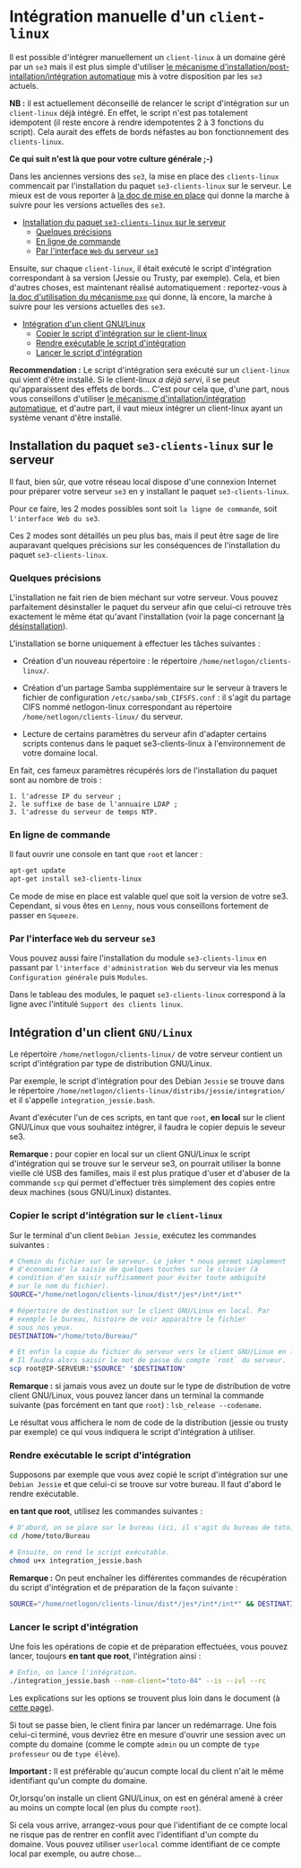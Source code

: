 # Intégration manuelle d'un `client-linux`

Il est possible d'intégrer manuellement un `client-linux` à un domaine géré par un `se3` mais il est plus simple d'utiliser [le mécanisme d'installation/post-intallation/intégration automatique](../pxe-clients-linux/README.md) mis à votre disposition par les `se3` actuels.

**NB :** il est actuellement déconseillé de relancer le script d'intégration sur un `client-linux` déjà intégré. En effet, le script n'est pas totalement idempotent (il reste encore à rendre idempotentes 2 à 3 fonctions du script). Cela aurait des effets de bords néfastes au bon fonctionnement des `clients-linux`.

**Ce qui suit n'est là que pour votre culture générale ;-)**

Dans les anciennes versions des `se3`, la mise en place des `clients-linux` commencait par l'installation
du paquet `se3-clients-linux` sur le serveur. Le mieux est de vous reporter à [la doc de mise en place](../pxe-clients-linux/misenplace.md) qui donne la marche à suivre pour les versions actuelles des `se3`.

* [Installation du paquet `se3-clients-linux` sur le serveur](#installation-du-paquet-se3-clients-linux-sur-le-serveur)
    * [Quelques précisions](#quelques-pr%C3%A9cisions)
    * [En ligne de commande](#en-ligne-de-commande)
    * [Par l'interface `Web` du serveur `se3`](#par-linterface-web-du-serveur-se3)

Ensuite, sur chaque `client-linux`, il était exécuté le script d'intégration correspondant
à sa version (Jessie ou Trusty, par exemple). Cela, et bien d'autres choses, est maintenant réalisé automatiquement : reportez-vous à [la doc d'utilisation du mécanisme `pxe`](../pxe-clients-linux/utilisation.md) qui donne, là encore, la marche à suivre pour les versions actuelles des `se3`.

* [Intégration d'un client GNU/Linux](#int%C3%A9gration-dun-client-gnulinux)
    * [Copier le script d'intégration sur le client-linux](#copier-le-script-dint%C3%A9gration-sur-le-client-linux)
    * [Rendre exécutable le script d'intégration](#rendre-ex%C3%A9cutable-le-script-dint%C3%A9gration)
    * [Lancer le script d'intégration](#lancer-le-script-dint%C3%A9gration)


**Recommendation :** Le script d'intégration sera exécuté sur un `client-linux` qui vient d'être installé. Si le client-linux *a déjà servi*, il se peut qu'apparaissent des effets de bords… C'est pour cela que, d'une part, nous vous conseillons d'utiliser [le mécanisme d'intallation/intégration automatique](../pxe-clients-linux/README.md), et d'autre part, il vaut mieux intégrer un client-linux ayant un système venant d'être installé.


## Installation du paquet `se3-clients-linux` sur le serveur

Il faut, bien sûr, que votre réseau local dispose d'une connexion
Internet pour préparer votre serveur `se3` en y installant le paquet `se3-clients-linux`.

Pour ce faire, les 2 modes possibles sont soit `la ligne de commande`, soit `l'interface Web du se3`.

Ces 2 modes sont détaillés un peu plus bas, mais il peut être sage de lire auparavant quelques précisions sur les conséquences de l'installation du paquet `se3-clients-linux`.


### Quelques précisions

L'installation ne fait rien de bien méchant sur votre
serveur. Vous pouvez parfaitement désinstaller le paquet du
serveur afin que celui-ci retrouve très exactement le même
état qu'avant l'installation (voir la page concernant
[la désinstallation](desinstall_reinstall_paquet.md)).

L'installation se borne uniquement à effectuer les tâches
suivantes :

* Création d'un nouveau répertoire : le répertoire
`/home/netlogon/clients-linux/`.

* Création d'un partage Samba supplémentaire sur le serveur à
travers le fichier de configuration `/etc/samba/smb_CIFSFS.conf` : il
s'agit du partage CIFS nommé  netlogon-linux correspondant au
répertoire `/home/netlogon/clients-linux/` du serveur.

* Lecture de certains paramètres du serveur afin d'adapter certains
scripts contenus dans le paquet se3-clients-linux à l'environnement
de votre domaine local.

En fait, ces fameux paramètres récupérés lors
de l'installation du paquet sont au nombre de trois :

    1. l'adresse IP du serveur ;
    2. le suffixe de base de l'annuaire LDAP ;
    3. l'adresse du serveur de temps NTP.


### En ligne de commande

Il faut ouvrir une console en tant que `root` et lancer :
```sh
apt-get update
apt-get install se3-clients-linux
```
Ce mode de mise en place est valable quel que soit la version de votre se3.
Cependant, si vous êtes en `Lenny`, nous vous conseillons fortement de passer en `Squeeze`.


### Par l'interface `Web` du serveur `se3`

Vous pouvez aussi faire l'installation du module `se3-clients-linux`
en passant par `l'interface d'administration Web` du serveur
via les menus `Configuration générale` puis `Modules`.

Dans le tableau des modules, le paquet `se3-clients-linux`
correspond à la ligne avec l'intitulé `Support des clients linux`.


## Intégration d'un client `GNU/Linux`

Le répertoire `/home/netlogon/clients-linux/` de votre
serveur contient un script d'intégration par type de
distribution GNU/Linux.

Par exemple, le script d'intégration pour des Debian `Jessie`
se trouve dans le répertoire `/home/netlogon/clients-linux/distribs/jessie/integration/`
et il s'appelle `integration_jessie.bash`.

Avant d'exécuter l'un de ces scripts, en tant que `root`,
**en local** sur le client GNU/Linux que vous souhaitez intégrer,
il faudra le copier depuis le seveur se3.

**Remarque :** pour copier en local sur un client GNU/Linux
le script d'intégration qui se trouve sur le serveur se3,
on pourrait utiliser la bonne vieille clé USB des familles,
mais il est plus pratique d'user et d'abuser de la commande `scp`
qui permet d'effectuer très simplement des copies
entre deux machines (sous GNU/Linux) distantes.


### Copier le script d'intégration sur le `client-linux`

Sur le terminal d'un client `Debian Jessie`,
exécutez les commandes suivantes :

```sh
# Chemin du fichier sur le serveur. Le joker * nous permet simplement 
# d'économiser la saisie de quelques touches sur le clavier (à
# condition d'en saisir suffisamment pour éviter toute ambiguïté 
# sur le nom du fichier).
SOURCE="/home/netlogon/clients-linux/dist*/jes*/int*/int*"

# Répertoire de destination sur le client GNU/Linux en local. Par
# exemple le bureau, histoire de voir apparaître le fichier
# sous nos yeux.
DESTINATION="/home/toto/Bureau/"

# Et enfin la copie du fichier du serveur vers le client GNU/Linux en local.
# Il faudra alors saisir le mot de passe du compte `root` du serveur.
scp root@IP-SERVEUR:"$SOURCE" "$DESTINATION"
```

**Remarque :** si jamais vous avez un doute sur le type de
distribution de votre client GNU/Linux, vous pouvez lancer
dans un terminal la commande suivante (pas forcément en tant
que `root`) : `lsb_release --codename`.

Le résultat vous affichera le nom de code de la distribution
(jessie ou trusty par exemple) ce qui vous indiquera le script
d'intégration à utiliser.


### Rendre exécutable le script d'intégration

Supposons par exemple que vous avez copié le script
d'intégration sur une `Debian Jessie` et que celui-ci se
trouve sur votre bureau. Il faut d'abord le rendre exécutable.

**en tant que root**, utilisez les commandes suivantes :
```sh
# D'abord, on se place sur le bureau (ici, il s'agit du bureau de toto).
cd /home/toto/Bureau

# Ensuite, on rend le script exécutable.
chmod u+x integration_jessie.bash
```

**Remarque :** On peut enchaîner les différentes commandes
de récupération du script d'intégration et de préparation
de la façon suivante :
```sh
SOURCE="/home/netlogon/clients-linux/dist*/jes*/int*/int*" && DESTINATION="/home/toto/Bureau" && scp root@IP-SERVEUR:"$SOURCE" "$DESTINATION" && cd /home/toto/Bureau && chmod u+x integration_jessie.bash
```


### Lancer le script d'intégration

Une fois les opérations de copie et de préparation effectuées,
vous pouvez lancer, toujours **en tant que root**, l'intégration ainsi :

```sh
# Enfin, on lance l'intégration.
./integration_jessie.bash --nom-client="toto-04" --is --ivl --rc
```

Les explications sur les options se trouvent plus loin dans
le document (à [cette page](options_scripts.md)).

Si tout se passe bien, le client finira par lancer un
redémarrage. Une fois celui-ci terminé, vous devriez être en
mesure d'ouvrir une session avec un compte du domaine (comme
le compte `admin` ou un compte de `type professeur` ou de `type élève`).

**Important :** Il est préférable qu'aucun compte local du
client n'ait le même identifiant qu'un compte du domaine.

Or,lorsqu'on installe un client GNU/Linux, on est en général
amené à créer au moins un compte local (en plus du compte
`root`).

Si cela vous arrive, arrangez-vous pour que l'identifiant
de ce compte local ne risque pas de rentrer en conflit avec
l'identifiant d'un compte du domaine. Vous pouvez utiliser
`userlocal` comme identifiant de ce compte local par exemple, ou autre chose…

